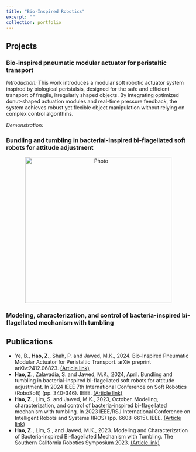 ```yaml
---
title: "Bio-Inspired Robotics"
excerpt: ""
collection: portfolio
---
```


## Projects

### Bio-inspired pneumatic modular actuator for peristaltic transport
*Introduction:* This work introduces a modular soft robotic actuator system inspired by biological peristalsis, designed for the safe and efficient transport of fragile, irregularly shaped objects. By integrating optimized donut-shaped actuation modules and real-time pressure feedback, the system achieves robust yet flexible object manipulation without relying on complex control algorithms. 

*Demonstration:*

### Bundling and tumbling in bacterial-inspired bi-flagellated soft robots for attitude adjustment
<p align="center">
  <img src="https://zhuonanhao.github.io/Home/images/bioinspired_robotics/vid_ral.mp4" alt="Photo" style="width:400px;"/>
  <br>
</p>

### Modeling, characterization, and control of bacteria-inspired bi-flagellated mechanism with tumbling

### 
## Publications

* Ye, B., **Hao, Z.**, Shah, P. and Jawed, M.K., 2024. Bio-Inspired Pneumatic Modular Actuator for Peristaltic Transport. arXiv preprint arXiv:2412.06823. [(Article link)](https://arxiv.org/abs/2412.06823)
* **Hao, Z.**, Zalavadia, S. and Jawed, M.K., 2024, April. Bundling and tumbling in bacterial-inspired bi-flagellated soft robots for attitude adjustment. In 2024 IEEE 7th International Conference on Soft Robotics (RoboSoft) (pp. 340-346). IEEE. [(Article link)](https://ieeexplore.ieee.org/abstract/document/10521926)
* **Hao, Z.**, Lim, S. and Jawed, M.K., 2023, October. Modeling, characterization, and control of bacteria-inspired bi-flagellated mechanism with tumbling. In 2023 IEEE/RSJ International Conference on Intelligent Robots and Systems (IROS) (pp. 6608-6615). IEEE. [(Article link)](https://ieeexplore.ieee.org/abstract/document/10341992)
* **Hao, Z.**, Lim, S., and Jawed, M.K., 2023. Modeling and Characterization of Bacteria-inspired Bi-flagellated Mechanism with Tumbling. The Southern California Robotics Symposium 2023. [(Article link)](https://bpb-us-e2.wpmucdn.com/sites.uci.edu/dist/2/5230/files/2023/09/SCR2023_Zhuonan-Zhuonan-Hao.pdf)

